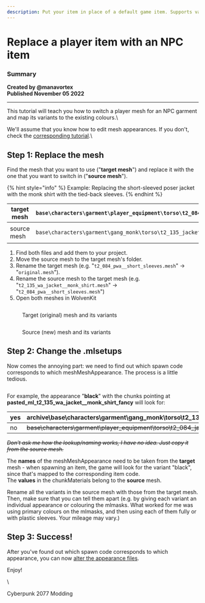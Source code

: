 ```yaml
---
description: Put your item in place of a default game item. Supports variants.
---
```


# Replace a player item with an NPC item

### Summary <a href="#summary" id="summary"></a>

**Created by @manavortex**\
**Published November 05 2022**

****

This tutorial will teach you how to switch a player mesh for an NPC garment and map its variants to the existing colours.\


We'll assume that you know how to edit mesh appearances. If you don't, check the [corresponding tutorial](recoloring-items.md).\


## Step 1: Replace the mesh

Find the mesh that you want to use ("**target mesh**") and replace it with the one that you want to switch in ("**source mesh**").

{% hint style="info" %}
Example: Replacing the short-sleeved poser jacket with the monk shirt with the tied-back sleeves.​
{% endhint %}

| target mesh | `base\characters\garment\player_equipment\torso\t2_084_jacket__short_sleeves\t2_084_pwa__short_sleeves.mesh`                |
| ----------- | --------------------------------------------------------------------------------------------------------------------------- |
| source mesh | <p><code>base\characters\garment\gang_monk\torso\t2_135_jacket__monk_shirt\t2_135_wa_jacket__monk_shirt.mesh</code><br></p> |

1. Find both files and add them to your project.&#x20;
2. Move the source mesh to the target mesh's folder.
3. Rename the target mesh (e.g. "`t2_084_pwa__short_sleeves.mesh`" -> "`original.mesh`").&#x20;
4. Rename the source mesh to the target mesh (e.g. "`t2_135_wa_jacket__monk_shirt.mesh`" -> "`t2_084_pwa__short_sleeves.mesh`")
5. Open both meshes in WolvenKit

<figure><img src="https://i.imgur.com/CzSBCvS.png" alt=""><figcaption><p>Target (original) mesh and its variants</p></figcaption></figure>

<figure><img src="https://i.imgur.com/1sj58tA.png" alt=""><figcaption><p>Source (new) mesh and its variants</p></figcaption></figure>

## Step 2: Change the .mlsetups

Now comes the annoying part: we need to find out which spawn code corresponds to which meshMeshAppearance. The process is a little tedious.



<figure><img src="https://i.imgur.com/MnUWU6O.png" alt=""><figcaption></figcaption></figure>



For example, the appearance "**black**" with the chunks pointing at **pasted\_ml\_t2\_135\_wa\_jacket\_\_monk\_shirt\_fancy** will look for:

| yes | archive\base\characters\garment\gang\_monk\torso\t2\_135\_jacket\_\_monk\_shirt\textures\ml\_t2\_135\_wa\_jacket\_\_monk\_shirt\_fancy.mlsetup       |
| --- | ---------------------------------------------------------------------------------------------------------------------------------------------------- |
| no  | ~~base\characters\garment\player\_equipment\torso\t2\_084\_jacket\_\_short\_sleeves\textures\ml\_t2\_135\_wa\_jacket\_\_monk\_shirt\_fancy.mlsetup~~ |

~~_Don't ask me how the lookup/naming works, I have no idea. Just copy it from the source mesh._~~

The **names** of the meshMeshAppearance need to be taken from the **target** mesh - when spawning an item, the game will look for the variant "black", since that's mapped to the corresponding item code.\
The **values** in the chunkMaterials belong to the **source** mesh.&#x20;

Rename all the variants in the source mesh with those from the target mesh. Then, make sure that you can tell them apart (e.g. by giving each variant an individual appearance or colouring the mlmasks. What worked for me was using primary colours on the mlmasks, and then using each of them fully or with plastic sleeves. Your mileage may vary.)

## Step 3: Success!

After you've found out which spawn code corresponds to which appearance, you can now [alter the appearance files](recoloring-items.md).&#x20;

Enjoy!

\


Cyberpunk 2077 Modding
